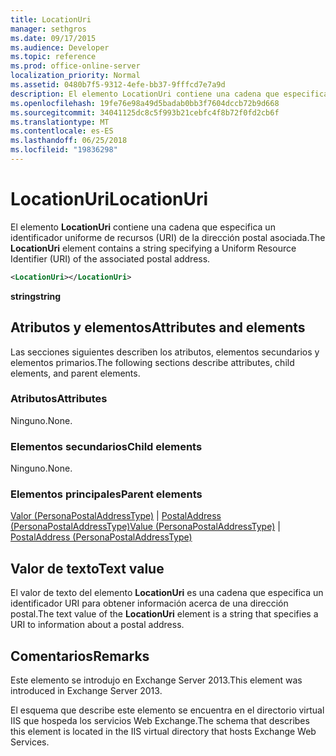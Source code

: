 ```yaml
---
title: LocationUri
manager: sethgros
ms.date: 09/17/2015
ms.audience: Developer
ms.topic: reference
ms.prod: office-online-server
localization_priority: Normal
ms.assetid: 0480b7f5-9312-4efe-bb37-9fffcd7e7a9d
description: El elemento LocationUri contiene una cadena que especifica un identificador uniforme de recursos (URI) de la dirección postal asociada.
ms.openlocfilehash: 19fe76e98a49d5badab0bb3f7604dccb72b9d668
ms.sourcegitcommit: 34041125dc8c5f993b21cebfc4f8b72f0fd2cb6f
ms.translationtype: MT
ms.contentlocale: es-ES
ms.lasthandoff: 06/25/2018
ms.locfileid: "19836298"
---
```

# <a name="locationuri"></a><span data-ttu-id="dac86-103">LocationUri</span><span class="sxs-lookup"><span data-stu-id="dac86-103">LocationUri</span></span>

<span data-ttu-id="dac86-104">El elemento **LocationUri** contiene una cadena que especifica un identificador uniforme de recursos (URI) de la dirección postal asociada.</span><span class="sxs-lookup"><span data-stu-id="dac86-104">The **LocationUri** element contains a string specifying a Uniform Resource Identifier (URI) of the associated postal address.</span></span> 
  
```XML
<LocationUri></LocationUri>
```

 <span data-ttu-id="dac86-105">**string**</span><span class="sxs-lookup"><span data-stu-id="dac86-105">**string**</span></span>
## <a name="attributes-and-elements"></a><span data-ttu-id="dac86-106">Atributos y elementos</span><span class="sxs-lookup"><span data-stu-id="dac86-106">Attributes and elements</span></span>

<span data-ttu-id="dac86-107">Las secciones siguientes describen los atributos, elementos secundarios y elementos primarios.</span><span class="sxs-lookup"><span data-stu-id="dac86-107">The following sections describe attributes, child elements, and parent elements.</span></span>
  
### <a name="attributes"></a><span data-ttu-id="dac86-108">Atributos</span><span class="sxs-lookup"><span data-stu-id="dac86-108">Attributes</span></span>

<span data-ttu-id="dac86-109">Ninguno.</span><span class="sxs-lookup"><span data-stu-id="dac86-109">None.</span></span>
  
### <a name="child-elements"></a><span data-ttu-id="dac86-110">Elementos secundarios</span><span class="sxs-lookup"><span data-stu-id="dac86-110">Child elements</span></span>

<span data-ttu-id="dac86-111">Ninguno.</span><span class="sxs-lookup"><span data-stu-id="dac86-111">None.</span></span>
  
### <a name="parent-elements"></a><span data-ttu-id="dac86-112">Elementos principales</span><span class="sxs-lookup"><span data-stu-id="dac86-112">Parent elements</span></span>

<span data-ttu-id="dac86-113">[Valor (PersonaPostalAddressType)](value-personapostaladdresstype.md) | [PostalAddress (PersonaPostalAddressType)](postaladdress-personapostaladdresstype.md)</span><span class="sxs-lookup"><span data-stu-id="dac86-113">[Value (PersonaPostalAddressType)](value-personapostaladdresstype.md) | [PostalAddress (PersonaPostalAddressType)](postaladdress-personapostaladdresstype.md)</span></span>
  
## <a name="text-value"></a><span data-ttu-id="dac86-114">Valor de texto</span><span class="sxs-lookup"><span data-stu-id="dac86-114">Text value</span></span>

<span data-ttu-id="dac86-115">El valor de texto del elemento **LocationUri** es una cadena que especifica un identificador URI para obtener información acerca de una dirección postal.</span><span class="sxs-lookup"><span data-stu-id="dac86-115">The text value of the **LocationUri** element is a string that specifies a URI to information about a postal address.</span></span> 
  
## <a name="remarks"></a><span data-ttu-id="dac86-116">Comentarios</span><span class="sxs-lookup"><span data-stu-id="dac86-116">Remarks</span></span>

<span data-ttu-id="dac86-117">Este elemento se introdujo en Exchange Server 2013.</span><span class="sxs-lookup"><span data-stu-id="dac86-117">This element was introduced in Exchange Server 2013.</span></span>
  
<span data-ttu-id="dac86-118">El esquema que describe este elemento se encuentra en el directorio virtual IIS que hospeda los servicios Web Exchange.</span><span class="sxs-lookup"><span data-stu-id="dac86-118">The schema that describes this element is located in the IIS virtual directory that hosts Exchange Web Services.</span></span>
  

